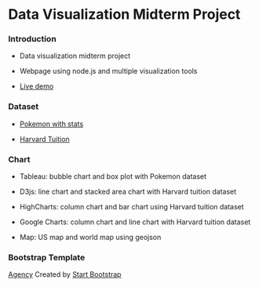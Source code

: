 # Data Visualization Midterm Project

### Introduction

* Data visualization midterm project

* Webpage using node.js and multiple visualization tools

* [Live demo](http://vanptain.io/portfolio/data_viz/midterm/index.html)

### Dataset

* [Pokemon with stats](https://www.kaggle.com/abcsds/pokemon)

* [Harvard Tuition](https://www.kaggle.com/harvard-university/harvard-tuition)

### Chart

* Tableau: bubble chart and box plot with Pokemon dataset 

* D3js: line chart and stacked area chart with Harvard tuition dataset

* HighCharts: column chart and bar chart using Harvard tuition dataset

* Google Charts: column chart and line chart with Harvard tuition dataset

* Map: US map and world map using geojson

### Bootstrap Template
[Agency](http://startbootstrap.com/template-overviews/agency/) Created by [Start Bootstrap](http://startbootstrap.com/)

